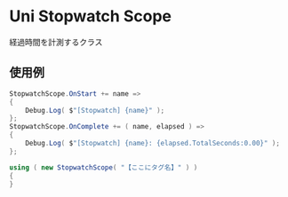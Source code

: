 # Uni Stopwatch Scope

経過時間を計測するクラス  

## 使用例

```cs
StopwatchScope.OnStart += name =>
{
    Debug.Log( $"[Stopwatch] {name}" );
};
StopwatchScope.OnComplete += ( name, elapsed ) =>
{
    Debug.Log( $"[Stopwatch] {name}: {elapsed.TotalSeconds:0.00}" );
};

using ( new StopwatchScope( "【ここにタグ名】" ) )
{
}
```